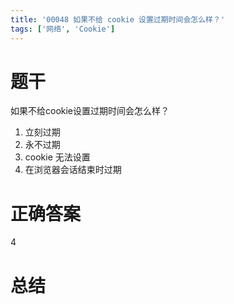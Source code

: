 ```yaml
---
title: '00048 如果不给 cookie 设置过期时间会怎么样？'
tags: ['网络', 'Cookie']
---
```


# 题干

如果不给cookie设置过期时间会怎么样？

1. 立刻过期
2. 永不过期
3. cookie 无法设置
4. 在浏览器会话结束时过期

# 正确答案

4

# 总结



<script>
  function func() {

  }
  
</script>